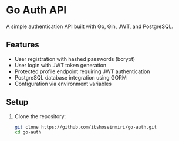 # Go Auth API

A simple authentication API built with Go, Gin, JWT, and PostgreSQL.

## Features

- User registration with hashed passwords (bcrypt)  
- User login with JWT token generation  
- Protected profile endpoint requiring JWT authentication  
- PostgreSQL database integration using GORM  
- Configuration via environment variables  

## Setup

1. Clone the repository:

   ```bash
   git clone https://github.com/itshoseinmiri/go-auth.git
   cd go-auth
